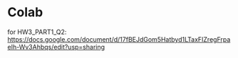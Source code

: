 # Colab

for HW3_PART1_Q2:
https://docs.google.com/document/d/17fBEJdGom5Hatbyd1LTaxFIZregFrpaeIh-Wv3Ahbqs/edit?usp=sharing
